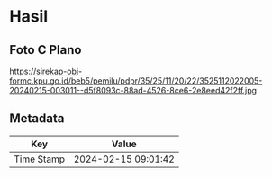 # Hasil

## Foto C Plano

https://sirekap-obj-formc.kpu.go.id/beb5/pemilu/pdpr/35/25/11/20/22/3525112022005-20240215-003011--d5f8093c-88ad-4526-8ce6-2e8eed42f2ff.jpg


## Metadata

| Key        | Value               |
| ---------- | ------------------- |
| Time Stamp | 2024-02-15 09:01:42 |



